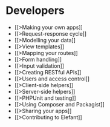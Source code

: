 # Developers

* [[>Making your own apps]]
* [[>Request-response cycle]]
* [[>Modelling your data]]
* [[>View templates]]
* [[>Mapping your routes]]
* [[>Form handling]]
* [[>Input validation]]
* [[>Creating RESTful APIs]]
* [[>Users and access control]]
* [[>Client-side helpers]]
* [[>Server-side helpers]]
* [[>PHPUnit and testing]]
* [[>Using Composer and Packagist]]
* [[>Sharing your apps]]
* [[>Contributing to Elefant]]
